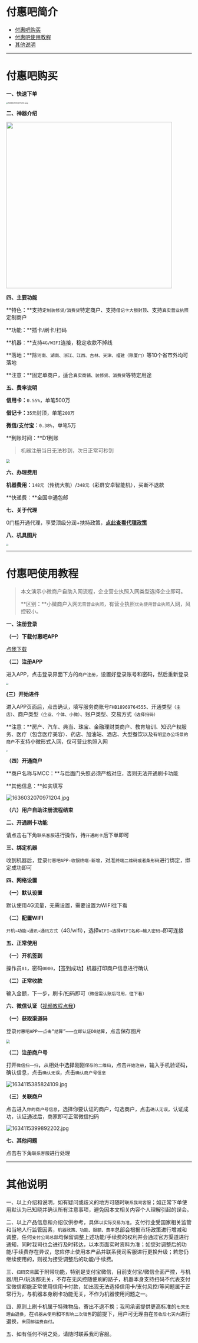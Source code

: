 # 付惠吧简介

- [付惠吧购买](#付惠吧购买)
- [付惠吧使用教程](#付惠吧使用教程)
- [其他说明](#其他说明)

---

# 付惠吧购买

**一、快速下单**

[<img src="https://cos.zjkmkj.com/media/2024/08/20/eeff09c48cfbb167e86cd4727e88e896-2.webp" alt="1569425353473233.png" style="zoom:33%;" />](https://kmshop.zjkmkj.com/pages/goods_details/index?id=29)

**二、神器介绍**

<img src="https://cos.zjkmkj.com/media/2024/08/20/8fb5a151b8f78411c2a12631fde3b47f-2.webp" width=450 />

**四、主要功能**

**特色：**支持`定制装修贷/消费贷`特定商户、支持`借记卡大额封顶`、支持`真实营业执照`定制商户

**功能：**插卡/刷卡/扫码

**机器：**支持`4G/WIFI`连接，稳定收款不掉线

**落地：**除`河南、湖南、浙江、江西、吉林、天津、福建（除厦门）`等10个省市外均可落地

**注意：**固定单商户，适合`真实商铺、装修贷、消费贷`等特定用途

**五、费率说明**

**信用卡：**`0.55%`，单笔500万

**借记卡：**`35元`封顶，单笔`200万`

**微信/支付宝：**`0.38%`，单笔5万

**到账时间：**D1到账

> 机器注册当日无法秒到，次日正常可秒到

<img src="https://cos.zjkmkj.com/media/2024/08/20/5c7a8a7e4e7ab95c678983e84f8e8c81-2.webp" style="zoom:65%;" />

**六、办理费用**

**机器费用：**`148元`（传统大机）/`348元`（彩屏安卓智能机），买断不退款

**快递费：**全国中通包邮

**七、关于代理**

0门槛开通代理，享受顶级分润+扶持政策，[**点此查看代理政策**](agent/fhb.md)

**八、机具图片**

<img src="https://cos.zjkmkj.com/media/2024/08/20/60d1219866198404a51ae394a7b8eb34-2.webp" style="zoom:35%;" />

---

# 付惠吧使用教程

> 本文演示小微商户自助入网流程，企业营业执照入网类型选择企业即可。
>
> **区别：**小微商户入网`无需营业执照`，有营业执照`优先使用营业执照`入网，风控较小。

**一、注册登录**

**（一）下载付惠吧APP**

[点我下载](http://fhbweb.fuhuiba.ltd/Download/AppDownload.html)

**（二）注册APP**

进入APP，点击登录界面下方的`商户注册`，设置好登录账号和密码，然后重新登录

<img src="https://cos.zjkmkj.com/media/2024/08/20/a6539a714b1c91d66ce4baab06796ab1-2.webp" style="zoom:35%;" />

**(三）开始进件**

进入APP页面后，点击确认，填写服务商账号`FHB18969764555`、开通类型`（主店）`、商户类型`（企业、个体、小微）`、账户类型、交易方式`（选择扫码）`

**注意：**房产、汽车、典当、珠宝、金融理财类商户、教育培训、知识产权服务、医疗（包含医疗美容）、药店、加油站、酒店、大型餐饮以及`有明显办公场景的商户`不支持小微形式入网，仅可营业执照入网

<img src="https://cos.zjkmkj.com/media/2024/08/20/4ff97a40b80d0ed81638c8af225593a0-2.webp" style="zoom:25%;" />

**（四）开通商户**

**商户名称与MCC：**与后面门头照必须严格对应，否则无法开通刷卡功能

**其他信息：**如实填写

![1636032070971204.jpg](https://cos.zjkmkj.com/media/2024/08/20/c3037a3d04e0cff529ff5fdda8a901a5-2.webp)

**（六）用户自助注册流程结束**

**二、开通刷卡功能**

请点击右下角`联系客服`进行操作，待`开通刷卡`后下单即可

**三、绑定机器**

收到机器后，登录`付惠吧APP-收银终端-新增`，对准`终端二维码或者条形码`进行绑定，绑定成功即可

**四、网络设置**

**（一）默认设置**

默认使用4G流量，无需设置，需要设置为WIFI往下看

**（二）配置WIFI**

`开机→功能→通讯→通讯方式`（4G/wifi），选择`WIFI→选择WIFI名称→输入密码→`即可连接

**五、正常使用**

**（一）开机签到**

操作员`01`，密码`0000`，【签到成功】机器打印商户信息进行确认

**（二）正常收款**

输入金额，下一步，刷卡/扫码即可`（微信需认账后可用，往下看）`

**六、微信认证（**[视频教程点我](https://mp.weixin.qq.com/s/3W-VZfGvSNNQQ8hJSt4A4A)**）**

**（一）获取渠道码**

登录`付惠吧APP——点击“结算”———立即认证D0结算`，点击保存图片

<img src="https://cos.zjkmkj.com/media/2024/08/20/7350abc4391d3a25025c10d8b9c53e1f-2.webp" style="zoom:65%;" />

**（二）注册商户号**

打开`微信扫一扫`，从相处中选择刚刚`保存的二维码`，点击`开始注册`，输入手机验证码，确认信息，点击`确认无误`，点击`确认商户号信息`

![1634115385824109.jpg](https://cos.zjkmkj.com/media/2024/08/20/95ee432c8b4c671cc0f8213d9ae4c653-2.webp)

**（三）关联商户**

点击进入`你的商户号信息`，选择你要认证的商户，勾选商户，点击`确认无误`，认证成功，认证通过后，商家即可正常微信扫码

![1634115399892202.jpg](https://cos.zjkmkj.com/media/2024/08/20/2d1f7aff3a76501b9a3a031cedf02fdd-2.webp)

**七、其他问题**

点击右下角`联系客服`进行处理

---

# 其他说明

一、以上介绍和说明，如有疑问或歧义的地方可随时`联系我司客服`；如正常下单使用默认为已知晓并确认所有注意事项，避免因本文相关内容个人理解引起的误会。

二、以上产品信息和介绍仅供参考，具体`以实际交易为准`。支付行业受国家相关监管和当地人行监管因素，`机器政策、功能、限额、费率`总部会根据市场政策进行增减和调整，任何`支付公司总部`均保留调整上述功能/手续费的权利并会通过官方渠道进行通知，同时我司也会进行及时转达，以本页面实时资料为准；如您对调整后的功能/手续费存在异议，您应停止使用本产品并联系我司客服进行更换升级；若您仍继续使用的，则视为接受调整后的功能/手续费。

三、`扫码交易`属于附带功能，特别是支付宝微信，目前支付宝/微信全面严控，与机器/用户/玩法都无关，不存在无风控随便刷的路子，机器本身支持扫码不代表支付宝微信都能正常使用信用卡付款，如出现无法选择信用卡/支付风控/等问题属于正常行为，与机器本身刷卡功能无关，不作为机器使用问题之一。

四、原则上刷卡机属于特殊物品，寄出不退不换；我司承诺提供更高标准的`七天无理由退换`，在`机器未使用`和`不影响二次销售`的前提下，用户可无理由在`签收后七天内`进行退换，`来回邮运费自付`。

五、如有任何不明之处，请随时联系我司客服。
